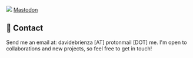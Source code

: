 ![](https://github-readme-stats.vercel.app/api?username=DavideBri&show_icons=true&theme=blueberry)
<a rel="me" href="https://hachyderm.io/@davidebri">Mastodon</a>
## 📩 Contact

Send me an email at: davidebrienza [AT] protonmail [DOT] me. I'm open to collaborations and new projects, so feel free to get in touch!
